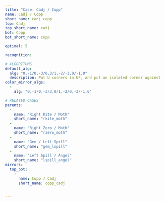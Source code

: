 ```yaml
---
title: "Case: Cadj / Copp"
name: Cadj / Copp
short_name: cadj_copp
top: Cadj
top_short_name: cadj
bot: Copp
bot_short_name: copp

optimal: 5

recognition:

# ALGORITHMS
default_alg:
  alg: "0,-1/0,-3/0,3/1,-2/-3,0/-1,0"
  description: Put U corners in UF, and put an isolated corner against slice in DFR.
color_mirror_algs:
  -
    alg: "0,-1/0,-3/3,0/1,-2/0,-3/-1,0"

# RELATED CASES
parents:
  -
    name: "Right Kite / Moth"
    short_name: "rkite_moth"
  -
    name: "Right Zero / Moth"
    short_name: "rzero_moth"
  -
    name: "Gem / Left Spill"
    short_name: "gem_lspill"
  -
    name: "Left Spill / Angel"
    short_name: "lspill_angel"
mirrors:
  top_bot:
    -
      name: Copp / Cadj
      short_name: copp_cadj


---
```


